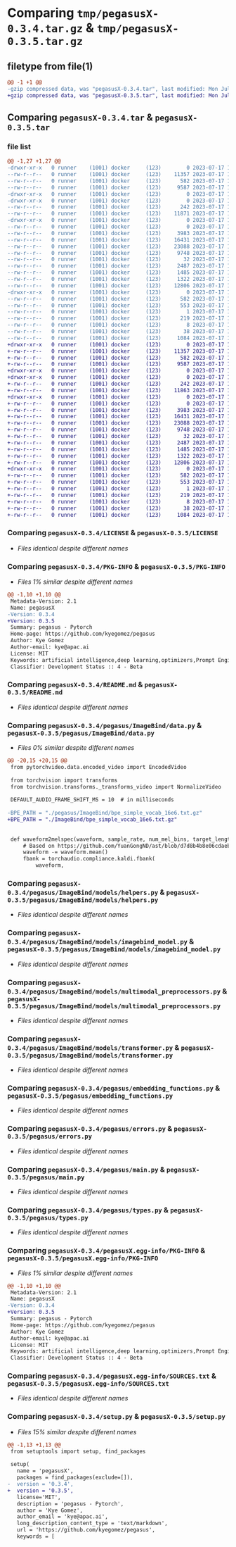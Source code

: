 # Comparing `tmp/pegasusX-0.3.4.tar.gz` & `tmp/pegasusX-0.3.5.tar.gz`

## filetype from file(1)

```diff
@@ -1 +1 @@
-gzip compressed data, was "pegasusX-0.3.4.tar", last modified: Mon Jul 17 16:27:08 2023, max compression
+gzip compressed data, was "pegasusX-0.3.5.tar", last modified: Mon Jul 17 16:35:25 2023, max compression
```

## Comparing `pegasusX-0.3.4.tar` & `pegasusX-0.3.5.tar`

### file list

```diff
@@ -1,27 +1,27 @@
-drwxr-xr-x   0 runner    (1001) docker     (123)        0 2023-07-17 16:27:08.515969 pegasusX-0.3.4/
--rw-r--r--   0 runner    (1001) docker     (123)    11357 2023-07-17 16:26:55.000000 pegasusX-0.3.4/LICENSE
--rw-r--r--   0 runner    (1001) docker     (123)      582 2023-07-17 16:27:08.515969 pegasusX-0.3.4/PKG-INFO
--rw-r--r--   0 runner    (1001) docker     (123)     9587 2023-07-17 16:26:55.000000 pegasusX-0.3.4/README.md
-drwxr-xr-x   0 runner    (1001) docker     (123)        0 2023-07-17 16:27:08.511969 pegasusX-0.3.4/pegasus/
-drwxr-xr-x   0 runner    (1001) docker     (123)        0 2023-07-17 16:27:08.515969 pegasusX-0.3.4/pegasus/ImageBind/
--rw-r--r--   0 runner    (1001) docker     (123)      242 2023-07-17 16:26:55.000000 pegasusX-0.3.4/pegasus/ImageBind/__init__.py
--rw-r--r--   0 runner    (1001) docker     (123)    11871 2023-07-17 16:26:55.000000 pegasusX-0.3.4/pegasus/ImageBind/data.py
-drwxr-xr-x   0 runner    (1001) docker     (123)        0 2023-07-17 16:27:08.515969 pegasusX-0.3.4/pegasus/ImageBind/models/
--rw-r--r--   0 runner    (1001) docker     (123)        0 2023-07-17 16:26:55.000000 pegasusX-0.3.4/pegasus/ImageBind/models/__init__.py
--rw-r--r--   0 runner    (1001) docker     (123)     3983 2023-07-17 16:26:55.000000 pegasusX-0.3.4/pegasus/ImageBind/models/helpers.py
--rw-r--r--   0 runner    (1001) docker     (123)    16431 2023-07-17 16:26:55.000000 pegasusX-0.3.4/pegasus/ImageBind/models/imagebind_model.py
--rw-r--r--   0 runner    (1001) docker     (123)    23088 2023-07-17 16:26:55.000000 pegasusX-0.3.4/pegasus/ImageBind/models/multimodal_preprocessors.py
--rw-r--r--   0 runner    (1001) docker     (123)     9748 2023-07-17 16:26:55.000000 pegasusX-0.3.4/pegasus/ImageBind/models/transformer.py
--rw-r--r--   0 runner    (1001) docker     (123)       32 2023-07-17 16:26:55.000000 pegasusX-0.3.4/pegasus/__init__.py
--rw-r--r--   0 runner    (1001) docker     (123)     2487 2023-07-17 16:26:55.000000 pegasusX-0.3.4/pegasus/embedding_functions.py
--rw-r--r--   0 runner    (1001) docker     (123)     1485 2023-07-17 16:26:55.000000 pegasusX-0.3.4/pegasus/errors.py
--rw-r--r--   0 runner    (1001) docker     (123)     1322 2023-07-17 16:26:55.000000 pegasusX-0.3.4/pegasus/main.py
--rw-r--r--   0 runner    (1001) docker     (123)    12806 2023-07-17 16:26:55.000000 pegasusX-0.3.4/pegasus/types.py
-drwxr-xr-x   0 runner    (1001) docker     (123)        0 2023-07-17 16:27:08.515969 pegasusX-0.3.4/pegasusX.egg-info/
--rw-r--r--   0 runner    (1001) docker     (123)      582 2023-07-17 16:27:08.000000 pegasusX-0.3.4/pegasusX.egg-info/PKG-INFO
--rw-r--r--   0 runner    (1001) docker     (123)      553 2023-07-17 16:27:08.000000 pegasusX-0.3.4/pegasusX.egg-info/SOURCES.txt
--rw-r--r--   0 runner    (1001) docker     (123)        1 2023-07-17 16:27:08.000000 pegasusX-0.3.4/pegasusX.egg-info/dependency_links.txt
--rw-r--r--   0 runner    (1001) docker     (123)      219 2023-07-17 16:27:08.000000 pegasusX-0.3.4/pegasusX.egg-info/requires.txt
--rw-r--r--   0 runner    (1001) docker     (123)        8 2023-07-17 16:27:08.000000 pegasusX-0.3.4/pegasusX.egg-info/top_level.txt
--rw-r--r--   0 runner    (1001) docker     (123)       38 2023-07-17 16:27:08.515969 pegasusX-0.3.4/setup.cfg
--rw-r--r--   0 runner    (1001) docker     (123)     1084 2023-07-17 16:26:55.000000 pegasusX-0.3.4/setup.py
+drwxr-xr-x   0 runner    (1001) docker     (123)        0 2023-07-17 16:35:25.491962 pegasusX-0.3.5/
+-rw-r--r--   0 runner    (1001) docker     (123)    11357 2023-07-17 16:35:11.000000 pegasusX-0.3.5/LICENSE
+-rw-r--r--   0 runner    (1001) docker     (123)      582 2023-07-17 16:35:25.491962 pegasusX-0.3.5/PKG-INFO
+-rw-r--r--   0 runner    (1001) docker     (123)     9587 2023-07-17 16:35:11.000000 pegasusX-0.3.5/README.md
+drwxr-xr-x   0 runner    (1001) docker     (123)        0 2023-07-17 16:35:25.487962 pegasusX-0.3.5/pegasus/
+drwxr-xr-x   0 runner    (1001) docker     (123)        0 2023-07-17 16:35:25.487962 pegasusX-0.3.5/pegasus/ImageBind/
+-rw-r--r--   0 runner    (1001) docker     (123)      242 2023-07-17 16:35:11.000000 pegasusX-0.3.5/pegasus/ImageBind/__init__.py
+-rw-r--r--   0 runner    (1001) docker     (123)    11863 2023-07-17 16:35:11.000000 pegasusX-0.3.5/pegasus/ImageBind/data.py
+drwxr-xr-x   0 runner    (1001) docker     (123)        0 2023-07-17 16:35:25.491962 pegasusX-0.3.5/pegasus/ImageBind/models/
+-rw-r--r--   0 runner    (1001) docker     (123)        0 2023-07-17 16:35:11.000000 pegasusX-0.3.5/pegasus/ImageBind/models/__init__.py
+-rw-r--r--   0 runner    (1001) docker     (123)     3983 2023-07-17 16:35:11.000000 pegasusX-0.3.5/pegasus/ImageBind/models/helpers.py
+-rw-r--r--   0 runner    (1001) docker     (123)    16431 2023-07-17 16:35:11.000000 pegasusX-0.3.5/pegasus/ImageBind/models/imagebind_model.py
+-rw-r--r--   0 runner    (1001) docker     (123)    23088 2023-07-17 16:35:11.000000 pegasusX-0.3.5/pegasus/ImageBind/models/multimodal_preprocessors.py
+-rw-r--r--   0 runner    (1001) docker     (123)     9748 2023-07-17 16:35:11.000000 pegasusX-0.3.5/pegasus/ImageBind/models/transformer.py
+-rw-r--r--   0 runner    (1001) docker     (123)       32 2023-07-17 16:35:11.000000 pegasusX-0.3.5/pegasus/__init__.py
+-rw-r--r--   0 runner    (1001) docker     (123)     2487 2023-07-17 16:35:11.000000 pegasusX-0.3.5/pegasus/embedding_functions.py
+-rw-r--r--   0 runner    (1001) docker     (123)     1485 2023-07-17 16:35:11.000000 pegasusX-0.3.5/pegasus/errors.py
+-rw-r--r--   0 runner    (1001) docker     (123)     1322 2023-07-17 16:35:11.000000 pegasusX-0.3.5/pegasus/main.py
+-rw-r--r--   0 runner    (1001) docker     (123)    12806 2023-07-17 16:35:11.000000 pegasusX-0.3.5/pegasus/types.py
+drwxr-xr-x   0 runner    (1001) docker     (123)        0 2023-07-17 16:35:25.491962 pegasusX-0.3.5/pegasusX.egg-info/
+-rw-r--r--   0 runner    (1001) docker     (123)      582 2023-07-17 16:35:25.000000 pegasusX-0.3.5/pegasusX.egg-info/PKG-INFO
+-rw-r--r--   0 runner    (1001) docker     (123)      553 2023-07-17 16:35:25.000000 pegasusX-0.3.5/pegasusX.egg-info/SOURCES.txt
+-rw-r--r--   0 runner    (1001) docker     (123)        1 2023-07-17 16:35:25.000000 pegasusX-0.3.5/pegasusX.egg-info/dependency_links.txt
+-rw-r--r--   0 runner    (1001) docker     (123)      219 2023-07-17 16:35:25.000000 pegasusX-0.3.5/pegasusX.egg-info/requires.txt
+-rw-r--r--   0 runner    (1001) docker     (123)        8 2023-07-17 16:35:25.000000 pegasusX-0.3.5/pegasusX.egg-info/top_level.txt
+-rw-r--r--   0 runner    (1001) docker     (123)       38 2023-07-17 16:35:25.491962 pegasusX-0.3.5/setup.cfg
+-rw-r--r--   0 runner    (1001) docker     (123)     1084 2023-07-17 16:35:11.000000 pegasusX-0.3.5/setup.py
```

### Comparing `pegasusX-0.3.4/LICENSE` & `pegasusX-0.3.5/LICENSE`

 * *Files identical despite different names*

### Comparing `pegasusX-0.3.4/PKG-INFO` & `pegasusX-0.3.5/PKG-INFO`

 * *Files 1% similar despite different names*

```diff
@@ -1,10 +1,10 @@
 Metadata-Version: 2.1
 Name: pegasusX
-Version: 0.3.4
+Version: 0.3.5
 Summary: pegasus - Pytorch
 Home-page: https://github.com/kyegomez/pegasus
 Author: Kye Gomez
 Author-email: kye@apac.ai
 License: MIT
 Keywords: artificial intelligence,deep learning,optimizers,Prompt Engineering
 Classifier: Development Status :: 4 - Beta
```

### Comparing `pegasusX-0.3.4/README.md` & `pegasusX-0.3.5/README.md`

 * *Files identical despite different names*

### Comparing `pegasusX-0.3.4/pegasus/ImageBind/data.py` & `pegasusX-0.3.5/pegasus/ImageBind/data.py`

 * *Files 0% similar despite different names*

```diff
@@ -20,15 +20,15 @@
 from pytorchvideo.data.encoded_video import EncodedVideo
 
 from torchvision import transforms
 from torchvision.transforms._transforms_video import NormalizeVideo
 
 DEFAULT_AUDIO_FRAME_SHIFT_MS = 10  # in milliseconds
 
-BPE_PATH = "./pegasus/ImageBind/bpe_simple_vocab_16e6.txt.gz"
+BPE_PATH = "./ImageBind/bpe_simple_vocab_16e6.txt.gz"
 
 
 def waveform2melspec(waveform, sample_rate, num_mel_bins, target_length):
     # Based on https://github.com/YuanGongND/ast/blob/d7d8b4b8e06cdaeb6c843cdb38794c1c7692234c/src/dataloader.py#L102
     waveform -= waveform.mean()
     fbank = torchaudio.compliance.kaldi.fbank(
         waveform,
```

### Comparing `pegasusX-0.3.4/pegasus/ImageBind/models/helpers.py` & `pegasusX-0.3.5/pegasus/ImageBind/models/helpers.py`

 * *Files identical despite different names*

### Comparing `pegasusX-0.3.4/pegasus/ImageBind/models/imagebind_model.py` & `pegasusX-0.3.5/pegasus/ImageBind/models/imagebind_model.py`

 * *Files identical despite different names*

### Comparing `pegasusX-0.3.4/pegasus/ImageBind/models/multimodal_preprocessors.py` & `pegasusX-0.3.5/pegasus/ImageBind/models/multimodal_preprocessors.py`

 * *Files identical despite different names*

### Comparing `pegasusX-0.3.4/pegasus/ImageBind/models/transformer.py` & `pegasusX-0.3.5/pegasus/ImageBind/models/transformer.py`

 * *Files identical despite different names*

### Comparing `pegasusX-0.3.4/pegasus/embedding_functions.py` & `pegasusX-0.3.5/pegasus/embedding_functions.py`

 * *Files identical despite different names*

### Comparing `pegasusX-0.3.4/pegasus/errors.py` & `pegasusX-0.3.5/pegasus/errors.py`

 * *Files identical despite different names*

### Comparing `pegasusX-0.3.4/pegasus/main.py` & `pegasusX-0.3.5/pegasus/main.py`

 * *Files identical despite different names*

### Comparing `pegasusX-0.3.4/pegasus/types.py` & `pegasusX-0.3.5/pegasus/types.py`

 * *Files identical despite different names*

### Comparing `pegasusX-0.3.4/pegasusX.egg-info/PKG-INFO` & `pegasusX-0.3.5/pegasusX.egg-info/PKG-INFO`

 * *Files 1% similar despite different names*

```diff
@@ -1,10 +1,10 @@
 Metadata-Version: 2.1
 Name: pegasusX
-Version: 0.3.4
+Version: 0.3.5
 Summary: pegasus - Pytorch
 Home-page: https://github.com/kyegomez/pegasus
 Author: Kye Gomez
 Author-email: kye@apac.ai
 License: MIT
 Keywords: artificial intelligence,deep learning,optimizers,Prompt Engineering
 Classifier: Development Status :: 4 - Beta
```

### Comparing `pegasusX-0.3.4/pegasusX.egg-info/SOURCES.txt` & `pegasusX-0.3.5/pegasusX.egg-info/SOURCES.txt`

 * *Files identical despite different names*

### Comparing `pegasusX-0.3.4/setup.py` & `pegasusX-0.3.5/setup.py`

 * *Files 15% similar despite different names*

```diff
@@ -1,13 +1,13 @@
 from setuptools import setup, find_packages
 
 setup(
   name = 'pegasusX',
   packages = find_packages(exclude=[]),
-  version = '0.3.4',
+  version = '0.3.5',
   license='MIT',
   description = 'pegasus - Pytorch',
   author = 'Kye Gomez',
   author_email = 'kye@apac.ai',
   long_description_content_type = 'text/markdown',
   url = 'https://github.com/kyegomez/pegasus',
   keywords = [
```

